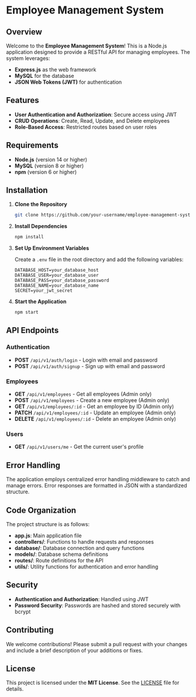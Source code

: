 # Employee Management System

## Overview

Welcome to the **Employee Management System**! This is a Node.js application designed to provide a RESTful API for managing employees. The system leverages:

- **Express.js** as the web framework
- **MySQL** for the database
- **JSON Web Tokens (JWT)** for authentication

## Features

- **User Authentication and Authorization**: Secure access using JWT
- **CRUD Operations**: Create, Read, Update, and Delete employees
- **Role-Based Access**: Restricted routes based on user roles

## Requirements

- **Node.js** (version 14 or higher)
- **MySQL** (version 8 or higher)
- **npm** (version 6 or higher)

## Installation

1. **Clone the Repository**

   ```bash
   git clone https://github.com/your-username/employee-management-system.git
   ```

2. **Install Dependencies**

   ```bash
   npm install
   ```

3. **Set Up Environment Variables**

   Create a `.env` file in the root directory and add the following variables:

   ```
   DATABASE_HOST=your_database_host
   DATABASE_USER=your_database_user
   DATABASE_PASS=your_database_password
   DATABASE_NAME=your_database_name
   SECRET=your_jwt_secret
   ```

4. **Start the Application**
   ```bash
   npm start
   ```

## API Endpoints

### Authentication

- **POST** `/api/v1/auth/login` - Login with email and password
- **POST** `/api/v1/auth/signup` - Sign up with email and password

### Employees

- **GET** `/api/v1/employees` - Get all employees (Admin only)
- **POST** `/api/v1/employees` - Create a new employee (Admin only)
- **GET** `/api/v1/employees/:id` - Get an employee by ID (Admin only)
- **PATCH** `/api/v1/employees/:id` - Update an employee (Admin only)
- **DELETE** `/api/v1/employees/:id` - Delete an employee (Admin only)

### Users

- **GET** `/api/v1/users/me` - Get the current user's profile

## Error Handling

The application employs centralized error handling middleware to catch and manage errors. Error responses are formatted in JSON with a standardized structure.

## Code Organization

The project structure is as follows:

- **app.js**: Main application file
- **controllers/**: Functions to handle requests and responses
- **database/**: Database connection and query functions
- **models/**: Database schema definitions
- **routes/**: Route definitions for the API
- **utils/**: Utility functions for authentication and error handling

## Security

- **Authentication and Authorization**: Handled using JWT
- **Password Security**: Passwords are hashed and stored securely with bcrypt

## Contributing

We welcome contributions! Please submit a pull request with your changes and include a brief description of your additions or fixes.

## License

This project is licensed under the **MIT License**. See the [LICENSE](./LICENSE) file for details.
